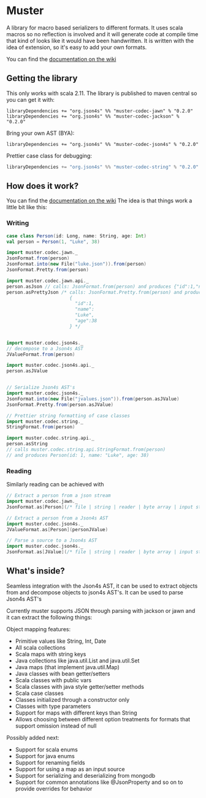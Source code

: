 # Muster

A library for macro based serializers to different formats.
It uses scala macros so no reflection is involved and it will generate code at compile time
that kind of looks like it would have been handwritten.  It is written with the idea of extension, so it's easy to
add your own formats.

You can find the [documentation on the wiki](https://github.com/json4s/muster/wiki)

## Getting the library

This only works with scala 2.11.
The library is published to maven central so you can get it with:

```
libraryDependencies += "org.json4s" %% "muster-codec-jawn" % "0.2.0"
libraryDependencies += "org.json4s" %% "muster-codec-jackson" % "0.2.0"
```

Bring your own AST (BYA):

```
libraryDependencies += "org.json4s" %% "muster-codec-json4s" % "0.2.0"
```

Prettier case class for debugging:

```scala
libraryDependencies += "org.json4s" %% "muster-codec-string" % "0.2.0"
```

## How does it work?

You can find the [documentation on the wiki](https://github.com/json4s/muster/wiki)
The idea is that things work a little bit like this:

### Writing

```scala
case class Person(id: Long, name: String, age: Int)
val person = Person(1, "Luke", 38)

import muster.codec.jawn._
JsonFormat.from(person)
JsonFormat.into(new File("luke.json")).from(person)
JsonFormat.Pretty.from(person)

import muster.codec.jawn.api._
person.asJson // calls: JsonFormat.from(person) and produces {"id":1,"name":"Luke","age":38}
person.asPrettyJson /* calls: JsonFormat.Pretty.from(person) and produces
                       {
                         "id":1,
                         "name":
                         "Luke",
                         "age":38
                       } */


import muster.codec.json4s._
// decompose to a Json4s AST
JValueFormat.from(person)

import muster.codec.json4s.api._
person.asJValue


// Serialize Json4s AST's
import muster.codec.json4s._
JsonFormat.into(new File("jvalues.json")).from(person.asJValue)
JsonFormat.Pretty.from(person.asJValue)

// Prettier string formatting of case classes
import muster.codec.string._
StringFormat.from(person)

import muster.codec.string.api._
person.asString 
// calls muster.codec.string.api.StringFormat.from(person) 
// and produces Person(id: 1, name: "Luke", age: 38)


```

### Reading

Similarly reading can be achieved with

```scala
// Extract a person from a json stream
import muster.codec.jawn._
JsonFormat.as[Person](/* file | string | reader | byte array | input stream | URL */ input)

// Extract a person from a Json4s AST
import muster.codec.json4s._
JValueFormat.as[Person](personJValue)

// Parse a source to a Json4s AST
import muster.codec.json4s._
JsonFormat.as[JValue](/* file | string | reader | byte array | input stream | URL */ input)
```

## What's inside?

Seamless integration with the Json4s AST, it can be used to extract objects from and decompose objects to json4s AST's.
It can be used to parse Json4s AST's 

Currently muster supports JSON through parsing with jackson or jawn and it can extract the following things:

Object mapping features:
* Primitive values like String, Int, Date
* All scala collections
* Scala maps with string keys
* Java collections like java.util.List and java.util.Set
* Java maps (that implement java.util.Map)
* Java classes with bean getter/setters
* Scala classes with public vars
* Scala classes with java style getter/setter methods
* Scala case classes
* Classes initialized through a constructor only
* Classes with type parameters
* Support for maps with different keys than String
* Allows choosing between different option treatments for formats that support omission instead of null

Possibly added next:
* Support for scala enums
* Support for java enums
* Support for renaming fields 
* Support for using a map as an input source
* Support for serializing and deserializing from mongodb
* Support for common annotations like @JsonProperty and so on to provide overrides for behavior
